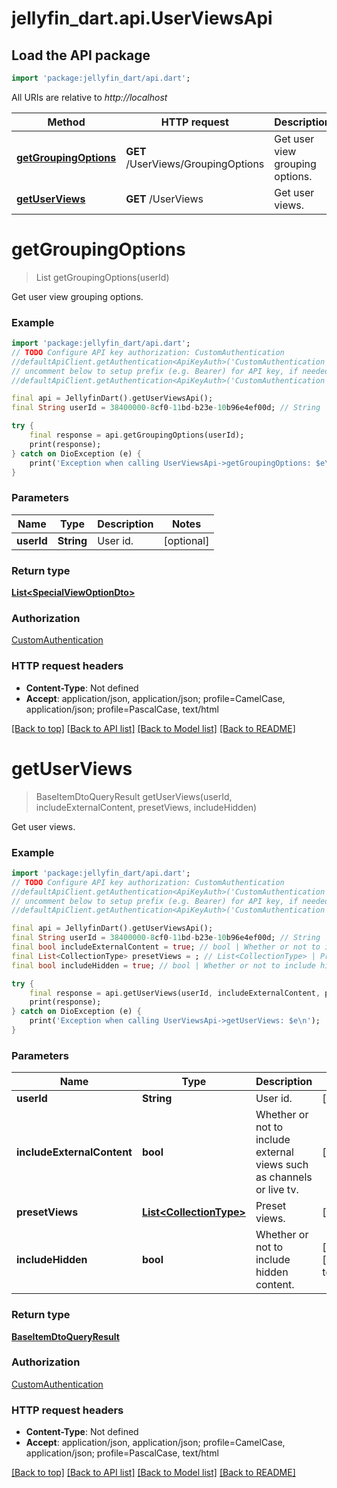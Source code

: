 # jellyfin_dart.api.UserViewsApi

## Load the API package
```dart
import 'package:jellyfin_dart/api.dart';
```

All URIs are relative to *http://localhost*

Method | HTTP request | Description
------------- | ------------- | -------------
[**getGroupingOptions**](UserViewsApi.md#getgroupingoptions) | **GET** /UserViews/GroupingOptions | Get user view grouping options.
[**getUserViews**](UserViewsApi.md#getuserviews) | **GET** /UserViews | Get user views.


# **getGroupingOptions**
> List<SpecialViewOptionDto> getGroupingOptions(userId)

Get user view grouping options.

### Example
```dart
import 'package:jellyfin_dart/api.dart';
// TODO Configure API key authorization: CustomAuthentication
//defaultApiClient.getAuthentication<ApiKeyAuth>('CustomAuthentication').apiKey = 'YOUR_API_KEY';
// uncomment below to setup prefix (e.g. Bearer) for API key, if needed
//defaultApiClient.getAuthentication<ApiKeyAuth>('CustomAuthentication').apiKeyPrefix = 'Bearer';

final api = JellyfinDart().getUserViewsApi();
final String userId = 38400000-8cf0-11bd-b23e-10b96e4ef00d; // String | User id.

try {
    final response = api.getGroupingOptions(userId);
    print(response);
} catch on DioException (e) {
    print('Exception when calling UserViewsApi->getGroupingOptions: $e\n');
}
```

### Parameters

Name | Type | Description  | Notes
------------- | ------------- | ------------- | -------------
 **userId** | **String**| User id. | [optional] 

### Return type

[**List&lt;SpecialViewOptionDto&gt;**](SpecialViewOptionDto.md)

### Authorization

[CustomAuthentication](../README.md#CustomAuthentication)

### HTTP request headers

 - **Content-Type**: Not defined
 - **Accept**: application/json, application/json; profile=CamelCase, application/json; profile=PascalCase, text/html

[[Back to top]](#) [[Back to API list]](../README.md#documentation-for-api-endpoints) [[Back to Model list]](../README.md#documentation-for-models) [[Back to README]](../README.md)

# **getUserViews**
> BaseItemDtoQueryResult getUserViews(userId, includeExternalContent, presetViews, includeHidden)

Get user views.

### Example
```dart
import 'package:jellyfin_dart/api.dart';
// TODO Configure API key authorization: CustomAuthentication
//defaultApiClient.getAuthentication<ApiKeyAuth>('CustomAuthentication').apiKey = 'YOUR_API_KEY';
// uncomment below to setup prefix (e.g. Bearer) for API key, if needed
//defaultApiClient.getAuthentication<ApiKeyAuth>('CustomAuthentication').apiKeyPrefix = 'Bearer';

final api = JellyfinDart().getUserViewsApi();
final String userId = 38400000-8cf0-11bd-b23e-10b96e4ef00d; // String | User id.
final bool includeExternalContent = true; // bool | Whether or not to include external views such as channels or live tv.
final List<CollectionType> presetViews = ; // List<CollectionType> | Preset views.
final bool includeHidden = true; // bool | Whether or not to include hidden content.

try {
    final response = api.getUserViews(userId, includeExternalContent, presetViews, includeHidden);
    print(response);
} catch on DioException (e) {
    print('Exception when calling UserViewsApi->getUserViews: $e\n');
}
```

### Parameters

Name | Type | Description  | Notes
------------- | ------------- | ------------- | -------------
 **userId** | **String**| User id. | [optional] 
 **includeExternalContent** | **bool**| Whether or not to include external views such as channels or live tv. | [optional] 
 **presetViews** | [**List&lt;CollectionType&gt;**](CollectionType.md)| Preset views. | [optional] 
 **includeHidden** | **bool**| Whether or not to include hidden content. | [optional] [default to false]

### Return type

[**BaseItemDtoQueryResult**](BaseItemDtoQueryResult.md)

### Authorization

[CustomAuthentication](../README.md#CustomAuthentication)

### HTTP request headers

 - **Content-Type**: Not defined
 - **Accept**: application/json, application/json; profile=CamelCase, application/json; profile=PascalCase, text/html

[[Back to top]](#) [[Back to API list]](../README.md#documentation-for-api-endpoints) [[Back to Model list]](../README.md#documentation-for-models) [[Back to README]](../README.md)

